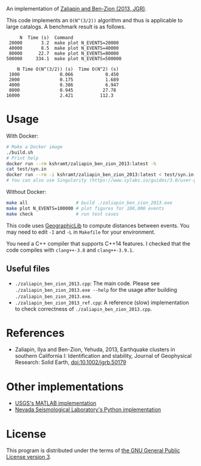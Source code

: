An implementation of [Zaliapin and Ben-Zion (2013, JGR)](http://doi.wiley.com/10.1002/jgrb.50179).

This code implements an `O(N^(3/2))` algorithm and thus is applicable to large catalogs.
A benchmark result is as follows.

```
     N  Time (s)  Command
 20000       3.2  make plot N_EVENTS=20000
 40000       8.5  make plot N_EVENTS=40000
 80000      22.7  make plot N_EVENTS=80000
500000     334.1  make plot N_EVENTS=500000
```

```
    N Time O(N^(3/2)) (s)  Time O(N^2) (s)
 1000               0.066            0.450
 2000               0.175            1.689
 4000               0.386            6.947
 8000               0.945           27.78
16000               2.421          112.3
```

# Usage

With Docker:

```bash
# Make a Docker image
./build.sh
# Print help
docker run --rm kshramt/zaliapin_ben_zion_2013:latest -h
cat test/syn.in
docker run --rm -i kshramt/zaliapin_ben_zion_2013:latest < test/syn.in
# You can also use Singularity (https://www.sylabs.io/guides/3.0/user-guide/) instead of Docker as a rootless container runtime.
```

Without Docker:

```bash
make all                  # build ./zaliapin_ben_zion_2013.exe
make plot N_EVENTS=100000 # plot figures for 100,000 events
make check                # run test cases
```

This code uses [GeographicLib](http://geographiclib.sourceforge.net/) to compute distances between events.
You may need to edit `-I` and `-L` in `Makefile` for your environment.

You need a C++ compiler that supports C++14 features.
I checked that the code compiles with `clang++-3.8` and `clang++-3.9.1`.

## Useful files

- `./zaliapin_ben_zion_2013.cpp`: The main code.
    Please see `./zaliapin_ben_zion_2013.exe --help` for the usage after building `./zaliapin_ben_zion_2013.exe`.
- `./zaliapin_ben_zion_2013_ref.cpp`: A reference (slow) implementation to check correctness of `./zaliapin_ben_zion_2013.cpp`.

# References

- Zaliapin, Ilya and Ben-Zion, Yehuda, 2013, Earthquake clusters in southern California I: Identification and stability, Journal of Geophysical Research: Solid Earth, [doi:10.1002/jgrb.50179](https://dx.doi.org/10.1002/jgrb.50179)

# Other implementations

- [USGS's MATLAB implementation](https://github.com/usgs/CatStat/blob/e474632893b36021ee3ea67831346c9cd91fa377/QCreport/Cluster_Detection.m)
- [Nevada Seismological Laboratory's Python implementation](https://github.com/NVSeismoLab/eqclustering)

# License

This program is distributed under the terms of [the GNU General Public License version 3](https://www.gnu.org/licenses/gpl-3.0.txt).
